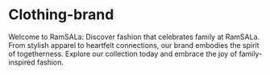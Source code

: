 # Clothing-brand
Welcome to RamSALa: Discover fashion that celebrates family at RamSALa. From stylish apparel to heartfelt connections, our brand embodies the spirit of togetherness. Explore our collection today and embrace the joy of family-inspired fashion.
